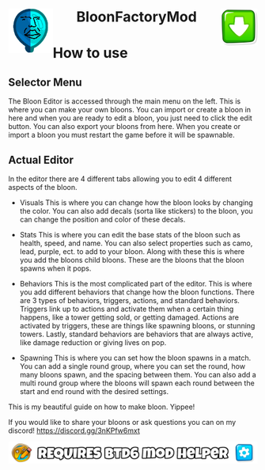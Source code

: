 <h1 align="center">
<a href="https://github.com/doombubbles/template-mod/releases/latest/download/BloonFactoryMod.dll">
    <img align="left" alt="Icon" height="90" src="Icon.png">
    <img align="right" alt="Download" height="75" src="https://raw.githubusercontent.com/gurrenm3/BTD-Mod-Helper/master/BloonsTD6%20Mod%20Helper/Resources/DownloadBtn.png">
</a>
BloonFactoryMod
</h1>

# How to use

## Selector Menu
The Bloon Editor is accessed through the main menu on the left. This is where you can make your own bloons. You can import or create a bloon in here and when you are ready to edit a bloon, you just need to click the edit button. You can also export your bloons from here. When you create or import a bloon you must restart the game before it will be spawnable.

## Actual Editor
In the editor there are 4 different tabs allowing you to edit 4 different aspects of the bloon. 

- Visuals
This is where you can change how the bloon looks by changing the color. You can also add decals (sorta like stickers) to the bloon, you can change the position and color of these decals. 

- Stats
This is where you can edit the base stats of the bloon such as health, speed, and name. You can also select properties such as camo, lead, purple, ect. to add to your bloon. Along with these this is where you add the bloons child bloons. These are the bloons that the bloon spawns when it pops.

- Behaviors
This is the most complicated part of the editor. This is where you add different behaviors that change how the bloon functions. There are 3 types of behaviors, triggers, actions, and standard behaviors. Triggers link up to actions and activate them when a certain thing happens, like a tower getting sold, or getting damaged. Actions are activated by triggers, these are things like spawning bloons, or stunning towers. Lastly, standard behaviors are behaviors that are always active, like damage reduction or giving lives on pop.

- Spawning
This is where you can set how the bloon spawns in a match. You can add a single round group, where you can set the round, how many bloons spawn, and the spacing between them. You can also add a multi round group where the bloons will spawn each round between the start and end round with the desired settings. 

This is my beautiful guide on how to make bloon. Yippee!

If you would like to share your bloons or ask questions you can on my discord! https://discord.gg/3nKPfw6mxt

[![Requires BTD6 Mod Helper](https://raw.githubusercontent.com/gurrenm3/BTD-Mod-Helper/master/banner.png)](https://github.com/gurrenm3/BTD-Mod-Helper#readme)
